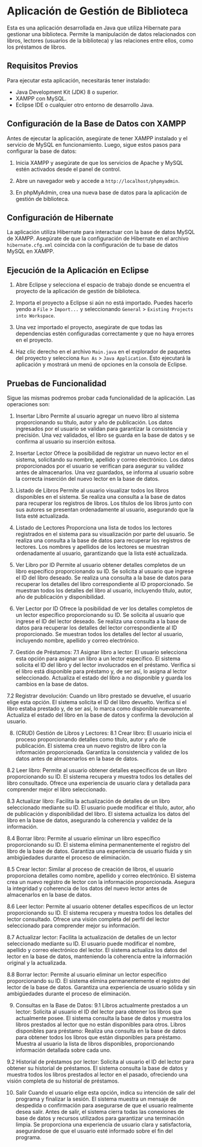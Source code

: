 # Aplicación de Gestión de Biblioteca

Esta es una aplicación desarrollada en Java que utiliza Hibernate para gestionar una biblioteca. Permite la manipulación de datos relacionados con libros, lectores (usuarios de la biblioteca) y las relaciones entre ellos, como los préstamos de libros.

## Requisitos Previos

Para ejecutar esta aplicación, necesitarás tener instalado:

- Java Development Kit (JDK) 8 o superior.
- XAMPP con MySQL.
- Eclipse IDE o cualquier otro entorno de desarrollo Java.

## Configuración de la Base de Datos con XAMPP

Antes de ejecutar la aplicación, asegúrate de tener XAMPP instalado y el servicio de MySQL en funcionamiento. Luego, sigue estos pasos para configurar la base de datos:

1. Inicia XAMPP y asegúrate de que los servicios de Apache y MySQL estén activados desde el panel de control.

2. Abre un navegador web y accede a `http://localhost/phpmyadmin`.

3. En phpMyAdmin, crea una nueva base de datos para la aplicación de gestión de biblioteca.

## Configuración de Hibernate

La aplicación utiliza Hibernate para interactuar con la base de datos MySQL de XAMPP. Asegúrate de que la configuración de Hibernate en el archivo `hibernate.cfg.xml` coincida con la configuración de tu base de datos MySQL en XAMPP.

## Ejecución de la Aplicación en Eclipse

1. Abre Eclipse y selecciona el espacio de trabajo donde se encuentra el proyecto de la aplicación de gestión de biblioteca.

2. Importa el proyecto a Eclipse si aún no está importado. Puedes hacerlo yendo a `File` > `Import...` y seleccionando `General` > `Existing Projects into Workspace`.

3. Una vez importado el proyecto, asegúrate de que todas las dependencias estén configuradas correctamente y que no haya errores en el proyecto.

4. Haz clic derecho en el archivo `Main.java` en el explorador de paquetes del proyecto y selecciona `Run As` > `Java Application`. Esto ejecutará la aplicación y mostrará un menú de opciones en la consola de Eclipse.

## Pruebas de Funcionalidad

Sigue las mismas podremos probar cada funcionalidad de la aplicación. Las operaciones son:

1. Insertar Libro
Permite al usuario agregar un nuevo libro al sistema proporcionando su título, autor y año de publicación.
Los datos ingresados por el usuario se validan para garantizar la consistencia y precisión.
Una vez validados, el libro se guarda en la base de datos y se confirma al usuario su inserción exitosa.

2. Insertar Lector
Ofrece la posibilidad de registrar un nuevo lector en el sistema, solicitando su nombre, apellido y correo electrónico.
Los datos proporcionados por el usuario se verifican para asegurar su validez antes de almacenarlos.
Una vez guardados, se informa al usuario sobre la correcta inserción del nuevo lector en la base de datos.

3. Listado de Libros
Permite al usuario visualizar todos los libros disponibles en el sistema.
Se realiza una consulta a la base de datos para recuperar los registros de libros.
Los títulos de los libros junto con sus autores se presentan ordenadamente al usuario, asegurando que la lista esté actualizada.

4. Listado de Lectores
Proporciona una lista de todos los lectores registrados en el sistema para su visualización por parte del usuario.
Se realiza una consulta a la base de datos para recuperar los registros de lectores.
Los nombres y apellidos de los lectores se muestran ordenadamente al usuario, garantizando que la lista esté actualizada.

5. Ver Libro por ID
Permite al usuario obtener detalles completos de un libro específico proporcionando su ID.
Se solicita al usuario que ingrese el ID del libro deseado.
Se realiza una consulta a la base de datos para recuperar los detalles del libro correspondiente al ID proporcionado.
Se muestran todos los detalles del libro al usuario, incluyendo título, autor, año de publicación y disponibilidad.

6. Ver Lector por ID
Ofrece la posibilidad de ver los detalles completos de un lector específico proporcionando su ID.
Se solicita al usuario que ingrese el ID del lector deseado.
Se realiza una consulta a la base de datos para recuperar los detalles del lector correspondiente al ID proporcionado.
Se muestran todos los detalles del lector al usuario, incluyendo nombre, apellido y correo electrónico.

7. Gestión de Préstamos:
7.1 Asignar libro a lector:
El usuario selecciona esta opción para asignar un libro a un lector específico.
El sistema solicita el ID del libro y del lector involucrados en el préstamo.
Verifica si el libro está disponible para préstamo y, de ser así, lo asigna al lector seleccionado.
Actualiza el estado del libro a no disponible y guarda los cambios en la base de datos.

7.2 Registrar devolución:
Cuando un libro prestado se devuelve, el usuario elige esta opción.
El sistema solicita el ID del libro devuelto.
Verifica si el libro estaba prestado y, de ser así, lo marca como disponible nuevamente.
Actualiza el estado del libro en la base de datos y confirma la devolución al usuario.

8. (CRUD) Gestión de Libros y Lectores:
8.1 Crear libro:
El usuario inicia el proceso proporcionando detalles como título, autor y año de publicación.
El sistema crea un nuevo registro de libro con la información proporcionada.
Garantiza la consistencia y validez de los datos antes de almacenarlos en la base de datos.

8.2 Leer libro:
Permite al usuario obtener detalles específicos de un libro proporcionando su ID.
El sistema recupera y muestra todos los detalles del libro consultado.
Ofrece una experiencia de usuario clara y detallada para comprender mejor el libro seleccionado.

8.3 Actualizar libro:
Facilita la actualización de detalles de un libro seleccionado mediante su ID.
El usuario puede modificar el título, autor, año de publicación y disponibilidad del libro.
El sistema actualiza los datos del libro en la base de datos, asegurando la coherencia y validez de la información.

8.4 Borrar libro:
Permite al usuario eliminar un libro específico proporcionando su ID.
El sistema elimina permanentemente el registro del libro de la base de datos.
Garantiza una experiencia de usuario fluida y sin ambigüedades durante el proceso de eliminación.

8.5 Crear lector:
Similar al proceso de creación de libros, el usuario proporciona detalles como nombre, apellido y correo electrónico.
El sistema crea un nuevo registro de lector con la información proporcionada.
Asegura la integridad y coherencia de los datos del nuevo lector antes de almacenarlos en la base de datos.

8.6 Leer lector:
Permite al usuario obtener detalles específicos de un lector proporcionando su ID.
El sistema recupera y muestra todos los detalles del lector consultado.
Ofrece una visión completa del perfil del lector seleccionado para comprender mejor su información.

8.7 Actualizar lector:
Facilita la actualización de detalles de un lector seleccionado mediante su ID.
El usuario puede modificar el nombre, apellido y correo electrónico del lector.
El sistema actualiza los datos del lector en la base de datos, manteniendo la coherencia entre la información original y la actualizada.

8.8 Borrar lector:
Permite al usuario eliminar un lector específico proporcionando su ID.
El sistema elimina permanentemente el registro del lector de la base de datos.
Garantiza una experiencia de usuario sólida y sin ambigüedades durante el proceso de eliminación.

9. Consultas en la Base de Datos:
9.1 Libros actualmente prestados a un lector:
Solicita al usuario el ID del lector para obtener los libros que actualmente posee.
El sistema consulta la base de datos y muestra los libros prestados al lector que no están disponibles para otros.
Libros disponibles para préstamo:
Realiza una consulta en la base de datos para obtener todos los libros que están disponibles para préstamo.
Muestra al usuario la lista de libros disponibles, proporcionando información detallada sobre cada uno.

9.2 Historial de préstamos por lector:
Solicita al usuario el ID del lector para obtener su historial de préstamos.
El sistema consulta la base de datos y muestra todos los libros prestados al lector en el pasado, ofreciendo una visión completa de su historial de préstamos.

10. Salir
Cuando el usuario elige esta opción, indica su intención de salir del programa y finalizar la sesión.
El sistema muestra un mensaje de despedida o confirmación para asegurarse de que el usuario realmente desea salir.
Antes de salir, el sistema cierra todas las conexiones de base de datos y recursos utilizados para garantizar una terminación limpia.
Se proporciona una experiencia de usuario clara y satisfactoria, asegurándose de que el usuario esté informado sobre el fin del programa.
